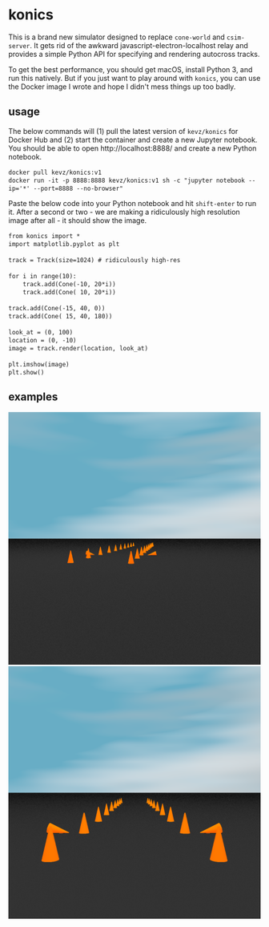 # konics
This is a brand new simulator designed to replace `cone-world` and `csim-server`. It gets rid of 
the awkward javascript-electron-localhost relay and provides a simple Python API for specifying 
and rendering autocross tracks.

To get the best performance, you should get macOS, install Python 3, and run this natively. But if
you just want to play around with `konics`, you can use the Docker image I wrote and hope I didn't 
mess things up too badly.

## usage
The below commands will (1) pull the latest version of `kevz/konics` for Docker Hub and (2) start 
the container and create a new Jupyter notebook. You should be able to open http://localhost:8888/
and create a new Python notebook.

```
docker pull kevz/konics:v1
docker run -it -p 8888:8888 kevz/konics:v1 sh -c "jupyter notebook --ip='*' --port=8888 --no-browser"
```

Paste the below code into your Python notebook and hit `shift-enter` to run it. After a second or 
two - we are making a ridiculously high resolution image after all - it should show the image.

```
from konics import *
import matplotlib.pyplot as plt

track = Track(size=1024) # ridiculously high-res

for i in range(10):
    track.add(Cone(-10, 20*i))
    track.add(Cone( 10, 20*i))

track.add(Cone(-15, 40, 0))
track.add(Cone( 15, 40, 180))

look_at = (0, 100)
location = (0, -10)
image = track.render(location, look_at)

plt.imshow(image)
plt.show()
```

## examples
![angle.png](examples/angle.png)
![front.png](examples/front.png)
